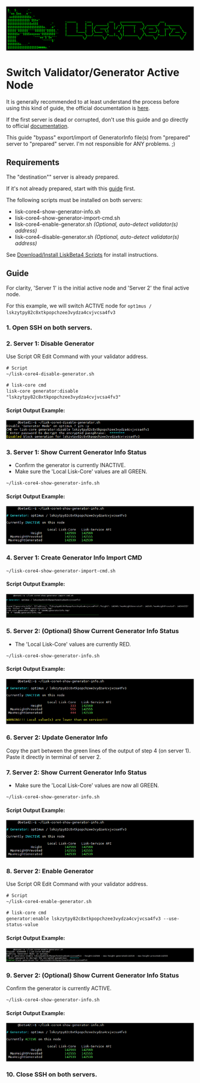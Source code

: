 ![##Header##](../PNG/Header.png)

# Switch Validator/Generator Active Node

It is generally recommended to at least understand the process before using this kind of guide, the official documentation is [here](https://lisk.com/documentation/beta/run-blockchain/enable-block-generation.html#safely-enabling-block-generation-on-another-node).

If the first server is dead or corrupted, don't use this guide and go directly to official [documentation](https://lisk.com/documentation/beta/run-blockchain/enable-block-generation.html#safely-enabling-block-generation-on-another-node).

This guide "bypass" export/import of GeneratorInfo file(s) from "prepared" server to "prepared" server. I'm not responsible for ANY problems. ;)

## Requirements

The "destination"" server is already prepared.

If it's not already prepared, start with this [guide](./PrepareGeneratorBackupNode.md) first.

The following scripts must be installed on both servers:

* lisk-core4-show-generator-info.sh
* lisk-core4-show-generator-import-cmd.sh
* lisk-core4-enable-generator.sh *(Optional, auto-detect validator(s) address)*
* lisk-core4-disable-generator.sh *(Optional, auto-detect validator(s) address)*

See [Download/Install LiskBeta4 Scripts](./InstallLiskCore.md#downloadinstall-liskbeta4-scripts) for install instructions.

## Guide

For clarity, 'Server 1' is the initial active node and 'Server 2' the final active node.

For this example, we will switch ACTIVE node for `opt1mus / lskzytpy82c8xtkpopchzee3vydza4cvjvcsa4fv3`

### 1. Open SSH on both servers.

### 2. **Server 1**: Disable Generator
Use Script OR Edit Command with your validator address.

```shell
# Script
~/lisk-core4-disable-generator.sh
```
```shell
# lisk-core cmd
lisk-core generator:disable "lskzytpy82c8xtkpopchzee3vydza4cvjvcsa4fv3"
```
#### Script Output Example:
![SwitchGeneratorActiveNode-Step02](../PNG/SwitchGeneratorActiveNode-Step02.png)

### 3. **Server 1**: Show Current Generator Info Status
  * Confirm the generator is currently INACTIVE.
  * Make sure the 'Local Lisk-Core' values are all GREEN.
```shell
~/lisk-core4-show-generator-info.sh
```
#### Script Output Example:
![SwitchGeneratorActiveNode-Step03](../PNG/SwitchGeneratorActiveNode-Step03.png)

### 4. **Server 1**: Create Generator Info Import CMD
```shell
~/lisk-core4-show-generator-import-cmd.sh
```
#### Script Output Example:
![SwitchGeneratorActiveNode-Step04](../PNG/SwitchGeneratorActiveNode-Step04.png)

### 5. **Server 2**: (Optional) Show Current Generator Info Status
  * The 'Local Lisk-Core' values are currently RED.
```shell
~/lisk-core4-show-generator-info.sh
```
#### Script Output Example:
![SwitchGeneratorActiveNode-Step05](../PNG/SwitchGeneratorActiveNode-Step05.png)

### 6. **Server 2**: Update Generator Info
Copy the part between the green lines of the output of step 4 (on server 1).
Paste it directly in terminal of server 2.

### 7. **Server 2**: Show Current Generator Info Status
  * Make sure the 'Local Lisk-Core' values are now all GREEN.
```shell
~/lisk-core4-show-generator-info.sh
```
#### Script Output Example:
![SwitchGeneratorActiveNode-Step07](../PNG/SwitchGeneratorActiveNode-Step07.png)

### 8. **Server 2**: Enable Generator
Use Script OR Edit Command with your validator address.

```shell
# Script
~/lisk-core4-enable-generator.sh
```
```shell
# lisk-core cmd
generator:enable lskzytpy82c8xtkpopchzee3vydza4cvjvcsa4fv3 --use-status-value
```
#### Script Output Example:
![SwitchGeneratorActiveNode-Step08](../PNG/SwitchGeneratorActiveNode-Step08.png)

### 9. **Server 2**: (Optional) Show Current Generator Info Status
Confirm the generator is currently ACTIVE.

```shell
~/lisk-core4-show-generator-info.sh
```
#### Script Output Example:
![SwitchGeneratorActiveNode-Step09](../PNG/SwitchGeneratorActiveNode-Step09.png)

### 10. Close SSH on both servers.
